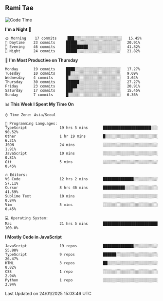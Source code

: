 ## Rami Tae

<!--START_SECTION:waka-->
![Code Time](http://img.shields.io/badge/Code%20Time-2%2C069%20hrs%207%20mins-blue)

**I'm a Night 🦉** 

```text
🌞 Morning    17 commits     ███░░░░░░░░░░░░░░░░░░░░░░   15.45% 
🌆 Daytime    23 commits     █████░░░░░░░░░░░░░░░░░░░░   20.91% 
🌃 Evening    46 commits     ██████████░░░░░░░░░░░░░░░   41.82% 
🌙 Night      24 commits     █████░░░░░░░░░░░░░░░░░░░░   21.82%

```
📅 **I'm Most Productive on Thursday** 

```text
Monday       19 commits     ████░░░░░░░░░░░░░░░░░░░░░   17.27% 
Tuesday      10 commits     ██░░░░░░░░░░░░░░░░░░░░░░░   9.09% 
Wednesday    4 commits      █░░░░░░░░░░░░░░░░░░░░░░░░   3.64% 
Thursday     30 commits     ██████░░░░░░░░░░░░░░░░░░░   27.27% 
Friday       23 commits     █████░░░░░░░░░░░░░░░░░░░░   20.91% 
Saturday     17 commits     ███░░░░░░░░░░░░░░░░░░░░░░   15.45% 
Sunday       7 commits      █░░░░░░░░░░░░░░░░░░░░░░░░   6.36%

```


📊 **This Week I Spent My Time On** 

```text
⌚︎ Time Zone: Asia/Seoul

💬 Programming Languages: 
TypeScript               19 hrs 5 mins       ██████████████████████░░░   90.52% 
Other                    1 hr 19 mins        █░░░░░░░░░░░░░░░░░░░░░░░░   6.31% 
JSON                     24 mins             ░░░░░░░░░░░░░░░░░░░░░░░░░   1.91% 
JavaScript               10 mins             ░░░░░░░░░░░░░░░░░░░░░░░░░   0.81% 
Git                      5 mins              ░░░░░░░░░░░░░░░░░░░░░░░░░   0.45%

🔥 Editors: 
VS Code                  12 hrs 2 mins       ██████████████░░░░░░░░░░░   57.11% 
Cursor                   8 hrs 46 mins       ██████████░░░░░░░░░░░░░░░   41.59% 
Sublime Text             10 mins             ░░░░░░░░░░░░░░░░░░░░░░░░░   0.84% 
Vim                      5 mins              ░░░░░░░░░░░░░░░░░░░░░░░░░   0.45%

💻 Operating System: 
Mac                      21 hrs 5 mins       █████████████████████████   100.0%

```

**I Mostly Code in JavaScript** 

```text
JavaScript               19 repos            ██████████████░░░░░░░░░░░   55.88% 
TypeScript               9 repos             ██████░░░░░░░░░░░░░░░░░░░   26.47% 
HTML                     3 repos             ██░░░░░░░░░░░░░░░░░░░░░░░   8.82% 
CSS                      1 repo              ░░░░░░░░░░░░░░░░░░░░░░░░░   2.94% 
Python                   1 repo              ░░░░░░░░░░░░░░░░░░░░░░░░░   2.94%

```



 Last Updated on 24/01/2025 15:03:46 UTC
<!--END_SECTION:waka-->
